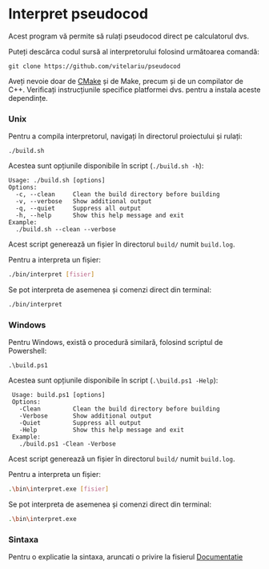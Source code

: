 # Interpret pseudocod
Acest program vă permite să rulați pseudocod direct pe calculatorul dvs.

Puteți descărca codul sursă al interpretorului folosind următoarea comandă:
```
git clone https://github.com/vitelariu/pseudocod
```

Aveți nevoie doar de [CMake](https://cmake.org/) și de Make, precum și de un
compilator de C++. Verificați instrucțiunile specifice platformei dvs. pentru a
instala aceste dependințe.

### Unix
Pentru a compila interpretorul, navigați în directorul proiectului și rulați:

```
./build.sh
```
Acestea sunt opțiunile disponibile în script (`./build.sh -h`):
```
Usage: ./build.sh [options]
Options:
  -c, --clean     Clean the build directory before building
  -v, --verbose   Show additional output
  -q, --quiet     Suppress all output
  -h, --help      Show this help message and exit
Example:
  ./build.sh --clean --verbose
```
Acest script generează un fișier în directorul `build/` numit `build.log`.

Pentru a interpreta un fișier:
```sh
./bin/interpret [fisier]
```

Se pot interpreta de asemenea și comenzi direct din terminal:
```sh
./bin/interpret
```

### Windows
Pentru Windows, există o procedură similară, folosind scriptul de Powershell:
```
.\build.ps1
```
Acestea sunt opțiunile disponibile în script (`.\build.ps1 -Help`):
```
 Usage: build.ps1 [options]
 Options:
   -Clean         Clean the build directory before building
   -Verbose       Show additional output
   -Quiet         Suppress all output
   -Help          Show this help message and exit
 Example:
   ./build.ps1 -Clean -Verbose
```
Acest script generează un fișier în directorul `build/` numit `build.log`.

Pentru a interpreta un fișier:
```sh
.\bin\interpret.exe [fisier]
```

Se pot interpreta de asemenea și comenzi direct din terminal:
```sh
.\bin\interpret.exe
```

### Sintaxa

Pentru o explicatie la sintaxa, aruncati o privire la fisierul [Documentatie](Documentatie.pdf)
